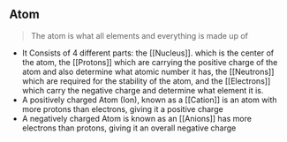 ## Atom

> The atom is what all elements and everything is made up of

- It Consists of 4 different parts: the [[Nucleus]]. which is the center of the atom, the [[Protons]] which are carrying the positive charge of the atom and also determine what atomic number it has, the [[Neutrons]] which are required for the stability of the atom, and the [[Electrons]] which carry the negative charge and determine what element it is.
- A positively charged Atom (Ion), known as a [[Cation]] is an atom with more protons than electrons, giving it a positive charge
- A negatively charged Atom is known as an [[Anions]] has more electrons than protons, giving it an overall negative charge